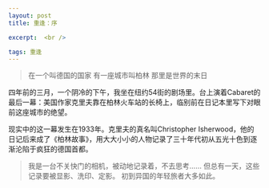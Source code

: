 ```yaml
---
layout: post
title: 重逢：序

excerpt:  <br />

tags: 重逢
---
```


>在一个叫德国的国家
>有一座城市叫柏林
>那里是世界的末日

四年前的三月，一个阴冷的下午，我坐在纽约54街的剧场里。台上演着Cabaret的最后一幕：美国作家克里夫靠在柏林火车站的长椅上，临别前在日记本里写下对眼前这座城市的绝望。

现实中的这一幕发生在1933年。克里夫的真名叫Christopher Isherwood，他的日记后来成了《柏林故事》，用大大小小的人物记录了三十年代初从五光十色到逐渐沦陷于疯狂的德国首都。

>我是一台不关快门的相机，被动地记录着，不去思考…… 但总有一天，这些记录要被显影、洗印、定影。
初到异国的年轻旅者大多如此。

<br /><br />
